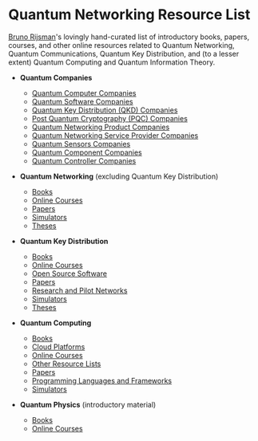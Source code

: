 # Quantum Networking Resource List

[Bruno Rijsman](https://www.linkedin.com/in/brunorijsman/)'s lovingly hand-curated list of
introductory books, papers, courses, and other online resources related to Quantum Networking,
Quantum Communications, Quantum Key Distribution, and (to a lesser extent) Quantum Computing and
Quantum Information Theory.

* **Quantum Companies**
  * [Quantum Computer Companies](companies-quantum-computer.md)
  * [Quantum Software Companies](companies-quantum-software.md)
  * [Quantum Key Distribution (QKD) Companies](companies-qkd.md)
  * [Post Quantum Cryptography (PQC) Companies](companies-pqc.md)
  * [Quantum Networking Product Companies](companies-quantum-network-products.md)
  * [Quantum Networking Service Provider Companies](companies-quantum-network-service-providers.md)
  * [Quantum Sensors Companies](companies-quantum-sensors.md)
  * [Quantum Component Companies](companies-quantum-components.md)
  * [Quantum Controller Companies](companies-quantum-controllers.md)

* **Quantum Networking** (excluding Quantum Key Distribution)
  * [Books](quantum-networking-books.md)
  * [Online Courses](quantum-networking-online-courses.md)
  * [Papers](https://www.zotero.org/groups/2918545/bruno_rijsman_quantum_resources_list/collections/YCZ5YBIC)
  * [Simulators](quantum-networking-simulators.md)
  * [Theses](https://www.zotero.org/groups/2918545/bruno_rijsman_quantum_resources_list/collections/3Q9IYKRT)

* **Quantum Key Distribution**
  * [Books](quantum-key-distribution-books.md)
  * [Online Courses](quantum-key-distribution-online-courses.md)
  * [Open Source Software](quantum-key-distribution-open-source-software.md)
  * [Papers](https://www.zotero.org/groups/2918545/bruno_rijsman_quantum_resources_list/collections/QA3XYM2G)
  * [Research and Pilot Networks](quantum-key-distribution-research-and-pilot-networks.md)
  * [Simulators](quantum-key-distribution-simulators.md)
  * [Theses](quantum-key-distribution-theses.md)

* **Quantum Computing**
  * [Books](quantum-computing-books.md)
  * [Cloud Platforms](quantum-computing-cloud-platforms.md)
  * [Online Courses](quantum-computing-online-courses.md)
  * [Other Resource Lists](quantum-computing-resources.md)
  * [Papers](https://www.zotero.org/groups/2918545/bruno_rijsman_quantum_resources_list/collections/YB29IF3R)
  * [Programming Languages and Frameworks](quantum-computing-programming-languages-and-frameworks.md)
  * [Simulators](quantum-computing-simulators.md)

* **Quantum Physics** (introductory material)
  * [Books](quantum-physics-books.md)
  * [Online Courses](quantum-physics-online-courses.md)


